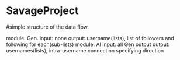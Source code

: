 # SavageProject
 
#simple structure of the data flow.

module: Gen.
    input: none
    output: username(lists), list of followers and following for each(sub-lists)
module: AI
    input: all Gen output
    output: usernames(lists), intra-username connection specifying direction
